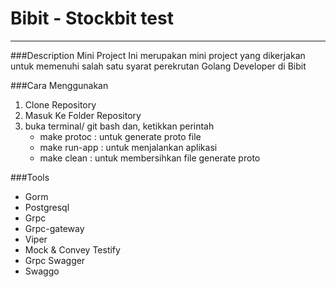 # Bibit - Stockbit test
***
###Description
Mini Project Ini merupakan mini project yang dikerjakan untuk
memenuhi salah satu syarat perekrutan Golang Developer di Bibit


###Cara Menggunakan
1. Clone Repository
2. Masuk Ke Folder Repository
3. buka terminal/ git bash dan, ketikkan perintah
   - make protoc : untuk generate proto file
   - make run-app : untuk menjalankan aplikasi
   - make clean   : untuk membersihkan file generate proto


###Tools
- Gorm 
- Postgresql
- Grpc
- Grpc-gateway
- Viper
- Mock & Convey Testify
- Grpc Swagger
- Swaggo
